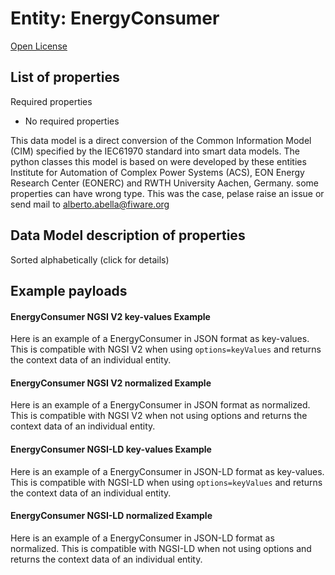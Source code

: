 Entity: EnergyConsumer  
======================  
[Open License](https://github.com/smart-data-models//dataModel.EnergyCIM/blob/master/EnergyConsumer/LICENSE.md)  

## List of properties  

Required properties  
- No required properties    
This data model is a direct conversion of the Common Information Model (CIM) specified by the IEC61970 standard into smart data models. The python classes this model is based on were developed by these entities Institute for Automation of Complex Power Systems (ACS), EON Energy Research Center (EONERC) and RWTH University Aachen, Germany. some properties can have wrong type. This was the case, pelase raise an issue or send mail to alberto.abella@fiware.org  
## Data Model description of properties  
Sorted alphabetically (click for details)  
## Example payloads    
#### EnergyConsumer NGSI V2 key-values Example    
Here is an example of a EnergyConsumer in JSON format as key-values. This is compatible with NGSI V2 when  using `options=keyValues` and returns the context data of an individual entity.  
#### EnergyConsumer NGSI V2 normalized Example    
Here is an example of a EnergyConsumer in JSON format as normalized. This is compatible with NGSI V2 when not using options and returns the context data of an individual entity.  
#### EnergyConsumer NGSI-LD key-values Example    
Here is an example of a EnergyConsumer in JSON-LD format as key-values. This is compatible with NGSI-LD when  using `options=keyValues` and returns the context data of an individual entity.  
#### EnergyConsumer NGSI-LD normalized Example    
Here is an example of a EnergyConsumer in JSON-LD format as normalized. This is compatible with NGSI-LD when not using options and returns the context data of an individual entity.  
